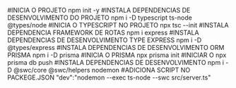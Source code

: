 #INICIA O PROJETO 
npm init -y
#INSTALA DEPENDENCIAS DE DESENVOLVIMENTO DO PROJETO 
npm i -D typescript ts-node @types/node
#INICIA O TYPESCRIPT NO PROJETO
npx tsc --init
#INSTALA DEPENDENCIA FRAMEWORK DE ROTAS
npm i express
#INSTALA DEPENDENCIAS DE DESENVOLVIMENTO TYPE EXPRESS
npm i -D @types/express
#INSTALA DEPENDENCIAS DE DESENVOLVIMENTO ORM PRISMA
npm i -D prisma
#INICIA O PRISMA
npx prisma init
#INICIAR O 
npx prisma db push
#INSTALA DEPENDENCIAS DE DESENVOLVIMENTO 
npm i -D @swc/core @swc/helpers nodemon
#ADICIONA SCRIPT NO PACKEGE.JSON
"dev":"nodemon --exec ts-node --swc src/server.ts"